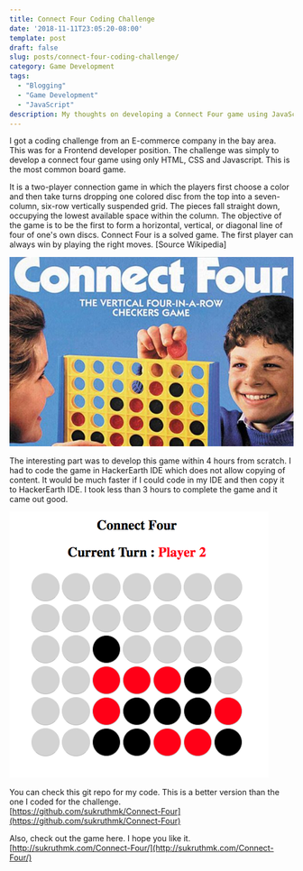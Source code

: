 ```yaml
---
title: Connect Four Coding Challenge
date: '2018-11-11T23:05:20-08:00'
template: post
draft: false
slug: posts/connect-four-coding-challenge/
category: Game Development
tags: 
  - "Blogging"
  - "Game Development"
  - "JavaScript"
description: My thoughts on developing a Connect Four game using JavaScript
---
```

I got a coding challenge from an E-commerce company in the bay area. This was for a Frontend developer position. The challenge was simply to develop a connect four game using only HTML, CSS and Javascript. This is the most common board game.

It is a two-player connection game in which the players first choose a color and then take turns dropping one colored disc from the top into a seven-column, six-row vertically suspended grid. The pieces fall straight down, occupying the lowest available space within the column. The objective of the game is to be the first to form a horizontal, vertical, or diagonal line of four of one's own discs. Connect Four is a solved game. The first player can always win by playing the right moves. [Source Wikipedia]

![Connect 4 Image](/media/connect-four-game.jpg)

The interesting part was to develop this game within 4 hours from scratch. I had to code the game in HackerEarth IDE which does not allow copying of content. It would be much faster if I could code in my IDE and then copy it to HackerEarth IDE. I took less than 3 hours to complete the game and it came out good.

![Game Screenshot](/media/sukruth-connect-four-game.png)

You can check this git repo for my code. This is a better version than the one I coded for the challenge.<br>
[https://github.com/sukruthmk/Connect-Four](https://github.com/sukruthmk/Connect-Four)

Also, check out the game here. I hope you like it.<br>
[http://sukruthmk.com/Connect-Four/](http://sukruthmk.com/Connect-Four/)